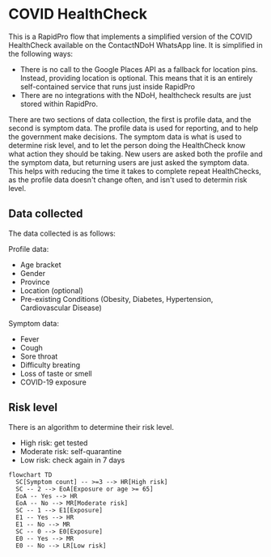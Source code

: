 # COVID HealthCheck

This is a RapidPro flow that implements a simplified version of the COVID HealthCheck available on the ContactNDoH WhatsApp line. 
It is simplified in the following ways:
- There is no call to the Google Places API as a fallback for location pins. Instead, providing location is optional. This means that it is an entirely self-contained service that runs just inside RapidPro
- There are no integrations with the NDoH, healthcheck results are just stored within RapidPro.

There are two sections of data collection, the first is profile data, and the second is symptom data. 
The profile data is used for reporting, and to help the government make decisions. 
The symptom data is what is used to determine risk level, and to let the person doing the HealthCheck know what action they should be taking.
New users are asked both the profile and the symptom data, but returning users are just asked the symptom data. 
This helps with reducing the time it takes to complete repeat HealthChecks, as the profile data doesn't change often, and isn't used to determin risk level. 

## Data collected
The data collected is as follows:

Profile data:
- Age bracket
- Gender
- Province
- Location (optional)
- Pre-existing Conditions (Obesity, Diabetes, Hypertension, Cardiovascular Disease)

Symptom data:
- Fever
- Cough
- Sore throat
- Difficulty breating
- Loss of taste or smell
- COVID-19 exposure

## Risk level
There is an algorithm to determine their risk level.
- High risk: get tested
- Moderate risk: self-quarantine
- Low risk: check again in 7 days

```mermaid
flowchart TD
  SC[Symptom count] -- >=3 --> HR[High risk]
  SC -- 2 --> EoA[Exposure or age >= 65]
  EoA -- Yes --> HR
  EoA -- No --> MR[Moderate risk]
  SC -- 1 --> E1[Exposure]
  E1 -- Yes --> HR
  E1 -- No --> MR
  SC -- 0 --> E0[Exposure]
  E0 -- Yes --> MR
  E0 -- No --> LR[Low risk]
```
